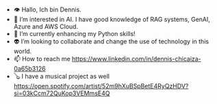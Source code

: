 - 👁 Hallo, Ich bin Dennis.
- 👀 I’m interested in AI. I have good knowledge of RAG systems, GenAI, Azure and AWS Cloud.
- 🌱 I’m currently enhancing my Python skills!
- 👽 I’m looking to collaborate and change the use of technology in this world.
- 📫 How to reach me https://www.linkedin.com/in/dennis-chicaiza-0a65b3126
- 🪕 I have a musical project as well https://open.spotify.com/artist/52m9hXuBSpBetE4RyQzHDV?si=03kCcm72QuKop3VEMmsE4Q

<!---
Dennis19075/Dennis19075 is a ✨ special ✨ repository because its `README.md` (this file) appears on your GitHub profile.
You can click the Preview link to take a look at your changes.
--->
